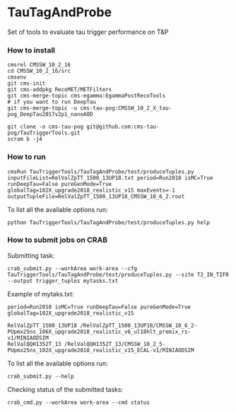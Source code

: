 # TauTagAndProbe
Set of tools to evaluate tau trigger performance on T&amp;P

### How to install

```
cmsrel CMSSW_10_2_16
cd CMSSW_10_2_16/src
cmsenv
git cms-init
git cms-addpkg RecoMET/METFilters
git cms-merge-topic cms-egamma:EgammaPostRecoTools
# if you want to run DeepTau
git cms-merge-topic -u cms-tau-pog:CMSSW_10_2_X_tau-pog_DeepTau2017v2p1_nanoAOD

git clone -o cms-tau-pog git@github.com:cms-tau-pog/TauTriggerTools.git
scram b -j4
```

### How to run

```
cmsRun TauTriggerTools/TauTagAndProbe/test/produceTuples.py inputFileList=RelValZpTT_1500_13UP18.txt period=Run2018 isMC=True runDeepTau=False pureGenMode=True globalTag=102X_upgrade2018_realistic_v15 maxEvents=-1 outputTupleFile=RelValZpTT_1500_13UP18_CMSSW_10_6_2.root
```

To list all the available options run:
```
python TauTriggerTools/TauTagAndProbe/test/produceTuples.py help
```

### How to submit jobs on CRAB

Submitting task:
```
crab_submit.py --workArea work-area --cfg TauTriggerTools/TauTagAndProbe/test/produceTuples.py --site T2_IN_TIFR --output trigger_tuples mytasks.txt
```
Example of mytaks.txt:
```
period=Run2018 isMC=True runDeepTau=False pureGenMode=True globalTag=102X_upgrade2018_realistic_v15

RelValZpTT_1500_13UP18 /RelValZpTT_1500_13UP18/CMSSW_10_6_2-PUpmx25ns_106X_upgrade2018_realistic_v6_ul18hlt_premix_rs-v1/MINIAODSIM
RelValQQH1352T_13 /RelValQQH1352T_13/CMSSW_10_2_5-PUpmx25ns_102X_upgrade2018_realistic_v15_ECAL-v1/MINIAODSIM
```
To list all the available options run:
```
crab_submit.py --help
```

Checking status of the submitted tasks:
```
crab_cmd.py --workArea work-area --cmd status
```
